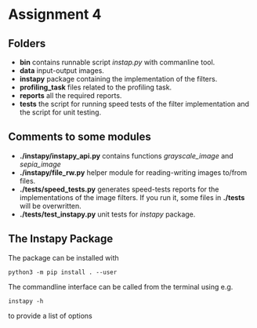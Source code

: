 # Assignment 4

## Folders

- **bin** contains runnable script *instap.py* with commanline tool.
- **data** input-output images.
- **instapy** package containing the implementation of the filters.
- **profiling_task** files related to the profiling task.
- **reports** all the required reports.
- **tests** the script for running speed tests of the filter implementation and the script
for unit testing.

## Comments to some modules
- **./instapy/instapy_api.py** contains functions *grayscale_image* and *sepia_image*
- **./instapy/file_rw.py** helper module for reading-writing images to/from files.
- **./tests/speed_tests.py** generates speed-tests reports for the implementations
of the image filters. If you run it, some files in **./tests** will be overwritten.
- **./tests/test_instapy.py** unit tests for *instapy* package.

## The Instapy Package
The package can be installed with

	python3 -m pip install . --user

The commandline interface can be called from the terminal using e.g.

	instapy -h

to provide a list of options
